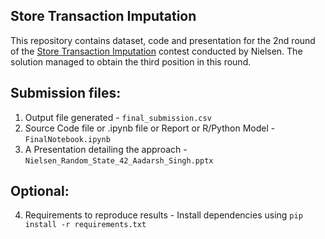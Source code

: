 ## Store Transaction Imputation

This repository contains dataset, code and presentation for the 2nd round of the [Store Transaction Imputation](https://www.techgig.com/hackathon/nielsenhackathon) contest conducted by Nielsen. The solution managed to obtain the third position in this round.

## Submission files:

1. Output file generated - `final_submission.csv`
2. Source Code file or .ipynb file or Report or R/Python Model - `FinalNotebook.ipynb`
3. A Presentation detailing the approach - `Nielsen_Random_State_42_Aadarsh_Singh.pptx`

## Optional:

4. Requirements to reproduce results - Install dependencies using 
`pip install -r requirements.txt`
